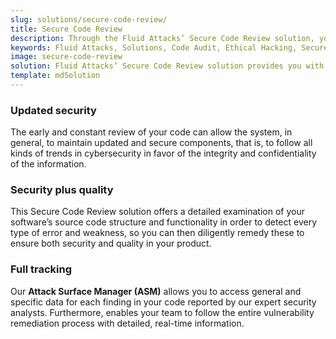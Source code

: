 ```yaml
---
slug: solutions/secure-code-review/
title: Secure Code Review
description: Through the Fluid Attacks’ Secure Code Review solution, you will know if your code fulfills the required standards and if it has vulnerabilities to be remediated.
keywords: Fluid Attacks, Solutions, Code Audit, Ethical Hacking, Secure Code Review, Security, Standards
image: secure-code-review
solution: Fluid Attacks’ Secure Code Review solution provides you with a comprehensive review of your software’s source code. Specifically, this solution is intended to identify whether your lines of code are following required coding standards and whether there are security flaws or vulnerabilities that need to be remediated promptly to prevent any cyberattack. We employ a diverse set of security testing techniques, including SAST and SCA, always using a combination of automatic and manual processes to achieve these objectives. Contrary to common practice, the Secure Code Review solution should be applied to your applications’ code from the early stages of the Software Development Lifecycle and at a continuous pace, reducing security risks before the software is released and avoiding future costs of remediation.
template: mdSolution
---
```


<div class="sect2">

### Updated security

The early and constant review of your code can allow the system, in
general, to maintain updated and secure components, that is, to follow
all kinds of trends in cybersecurity in favor of the integrity and
confidentiality of the information.

</div>

<div class="sect2">

### Security plus quality

This Secure Code Review solution offers a detailed examination of your
software’s source code structure and functionality in order to detect
every type of error and weakness, so you can then diligently remedy
these to ensure both security and quality in your product.

</div>

<div class="sect2">

### Full tracking

Our **Attack Surface Manager (ASM)** allows you to access general and
specific data for each finding in your code reported by our expert
security analysts. Furthermore, enables your team to follow the entire
vulnerability remediation process with detailed, real-time information.

</div>